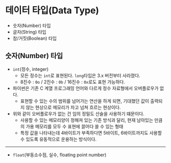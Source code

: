 # 데이터 타입(Data Type)

- 숫자(Number) 타입
- 글자(String) 타입
- 참/거짓(Boolean) 타입



## 숫자(Number) 타입

- `int`(정수, integer)
  - 모든 정수는 `int`로 표현된다. `long`타입은 3.x 버전부터 사라졌다.
  - 8진수 : `0o` / 2진수 : `0b` / 16진수 : `0x`로도 표현 가능하다.
- 파이썬은 기존 C 계열 프로그래밍 언어와 다르게 정수 자료형에서 오버플로우가 없다.
  - 표현할 수 있는 수의 범위를 넘어가는 연산을 하게 되면, 기대했던 값이 출력되지 않는 현상으로 메모리가 차고 넘쳐 흐르는 현상이다.
- 위와 같이 오버플로우가 없는 건 임의 정밀도 산술을 사용하기 떄문이다.
  - 사용할 수 있는 메모리양이 정해져 있는 기존 방식과 달리, 현재 남아있는 만큼의 가용 메모리를 모두 수 표현에 끌어다 쓸 수 있는 형태
  - 특정 값을 나타내는데 4바이트가 부족하다면 5바이트, 6바이트까지도 사용할 수 있도록 유동적으로 운용하는 방식이다.

------

- `float`(부동소수점, 실수, floating point number)